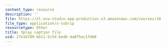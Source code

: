 ```yaml
---
content_type: resource
description: ''
file: https://ol-ocw-studio-app-production.s3.amazonaws.com/courses/18-06sc-linear-algebra-fall-2011/27e1bf89bb115c5dbed64a8f5ac1f4b0_D8u1LV9CnCk.vtt
file_type: application/x-subrip
resourcetype: Other
title: 3play caption file
uid: 27e1bf89-bb11-5c5d-bed6-4a8f5ac1f4b0
---
```

